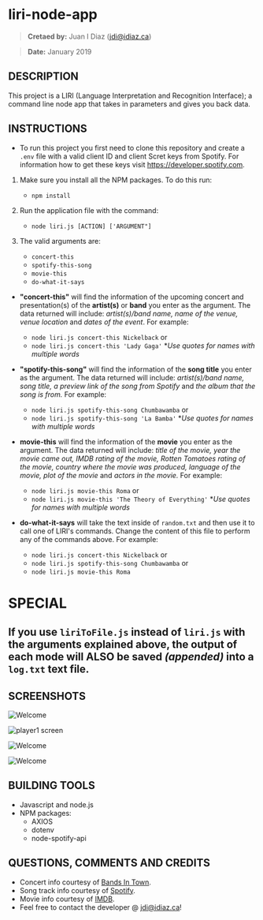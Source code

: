 # liri-node-app
> **Cretaed by:**     Juan I Diaz (jdi@idiaz.ca)

> **Date:**           January 2019

## DESCRIPTION
This project is a LIRI (Language Interpretation and Recognition Interface); a command line node app that takes in parameters and gives you back data.

## INSTRUCTIONS
- To run this project you first need to clone this repository and create a `.env` file with a valid client ID and client Scret keys from Spotify. For information how to get these keys visit <https://developer.spotify.com>.

1. Make sure you install all the NPM packages. To do this run:
   - `npm install`

2. Run the application file with the command:
   - `node liri.js [ACTION] ['ARGUMENT"]`

3. The valid arguments are:
   * `concert-this`
   * `spotify-this-song`
   * `movie-this`
   * `do-what-it-says`   

* **"concert-this"** will find the information of the upcoming concert and presentation(s) of the **artist(s)** or **band** you enter as the argument. The data returned will include: *artist(s)/band name, name of the venue, venue location* and *dates of the event*. For example:
    - `node liri.js concert-this Nickelback` or
    - `node liri.js concert-this 'Lady Gaga'` **Use quotes for names with multiple words*

* **"spotify-this-song"** will find the information of the **song title** you enter as the argument. The data returned will include: *artist(s)/band name, song title, a preview link of the song from Spotify* and *the album that the song is from.* For example:
    - `node liri.js spotify-this-song Chumbawamba` or
    - `node liri.js spotify-this-song 'La Bamba'` **Use quotes for names with multiple words*

* **movie-this** will find the information of the **movie** you enter as the argument. The data returned will include: *title of the movie, year the movie came out, IMDB rating of the movie, Rotten Tomatoes rating of the movie, country where the movie was produced, language of the movie, plot of the movie* and *actors in the movie.* For example:
    - `node liri.js movie-this Roma` or
    - `node liri.js movie-this 'The Theory of Everything'` **Use quotes for names with multiple words*

* **do-what-it-says** will take the text inside of `random.txt` and then use it to call one of LIRI's commands. Change the content of this file to perform any of the commands above. For example:
    - `node liri.js concert-this Nickelback` or
    - `node liri.js spotify-this-song Chumbawamba` or
    - `node liri.js movie-this Roma`

# SPECIAL 
## If you use `liriToFile.js` instead of `liri.js` with the arguments explained above, the output of each mode will ALSO be saved *(appended)* into a `log.txt` text file.


## SCREENSHOTS
![Welcome](./assets/images/rps_welcome.png)

![player1 screen](./assets/images/rps_player1.png)

![Welcome](./assets/images/rps_match.png)

![Welcome](./assets/images/rps_viewer.png)

## BUILDING TOOLS
- Javascript and node.js
- NPM packages:
    - AXIOS
    - dotenv
    - node-spotify-api

## QUESTIONS, COMMENTS AND CREDITS
- Concert info courtesy of [Bands In Town](https://www.bandsintown.com/).
- Song track info courtesy of [Spotify](https://www.spotify.com).
- Movie info courtesy of [IMDB](http://www.imdb.com).
- Feel free to contact the developer @ <jdi@idiaz.ca>!